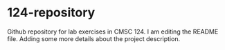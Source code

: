 # 124-repository
Github repository for lab exercises in CMSC 124.
I am editing the README file. Adding some more details about the project description.
